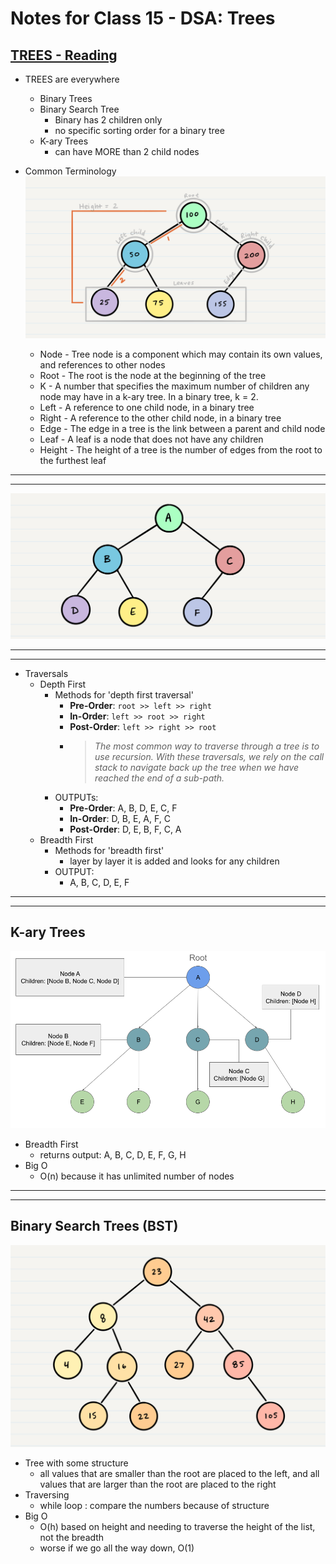 # Notes for Class 15 - DSA: Trees

## [TREES - Reading](https://codefellows.github.io/common_curriculum/data_structures_and_algorithms/Code_401/class-15/resources/Trees.html)

* TREES are everywhere
  * Binary Trees
  * Binary Search Tree
    * Binary has 2 children only
    * no specific sorting order for a binary tree
  * K-ary Trees
    * can have MORE than 2 child nodes

* Common Terminology
  ![Sample Tree](./img/1%20sample%20tree.png)
  * Node - Tree node is a component which may contain its own values, and references to other nodes
  * Root - The root is the node at the beginning of the tree
  * K - A number that specifies the maximum number of children any node may have in a k-ary tree. In a binary tree, k = 2.
  * Left - A reference to one child node, in a binary tree
  * Right - A reference to the other child node, in a binary tree
  * Edge - The edge in a tree is the link between a parent and child node
  * Leaf - A leaf is a node that does not have any children
  * Height - The height of a tree is the number of edges from the root to the furthest leaf

---
---
![Tree Example](./img/15read-tree-example.png)

---
---

* Traversals
  * Depth First
    * Methods for 'depth first traversal'
      * __Pre-Order__: `root >> left >> right`
      * __In-Order__: `left >> root >> right`
      * __Post-Order__: `left >> right >> root`
      * > _The most common way to traverse through a tree is to use recursion. With these traversals, we rely on the call stack to navigate back up the tree when we have reached the end of a sub-path._
    * OUTPUTs:
      * __Pre-Order__: A, B, D, E, C, F
      * __In-Order__: D, B, E, A, F, C
      * __Post-Order__: D, E, B, F, C, A
  * Breadth First
    * Methods for 'breadth first'
      * layer by layer it is added and looks for any children
    * OUTPUT:
      * A, B, C, D, E, F

---
---

## K-ary Trees

![K-ary Tree example](./img/15read-KaryTree1.png)

* Breadth First
  * returns output: A, B, C, D, E, F, G, H
* Big O
  * O(n) because it has unlimited number of nodes

---
---

## Binary Search Trees (BST)

![Binary Search Tree Example](./img/15read-BST1.png)

* Tree with some structure
  * all values that are smaller than the root are placed to the left, and all values that are larger than the root are placed to the right
* Traversing
  * while loop : compare the numbers because of structure
* Big O
  * O(h) based on height and needing to traverse the height of the list, not the breadth
  * worse if we go all the way down, O(1)
